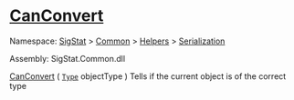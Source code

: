 # [CanConvert](./RectangleFConverter-100664058.md)

Namespace: [SigStat]() > [Common](./../../../README.md) > [Helpers](./../../README.md) > [Serialization](./../README.md)

Assembly: SigStat.Common.dll

[CanConvert](./RectangleFConverter-100664058.md) ( [`Type`](https://docs.microsoft.com/en-us/dotnet/api/System.Type) objectType )              Tells if the current object is of the correct type

